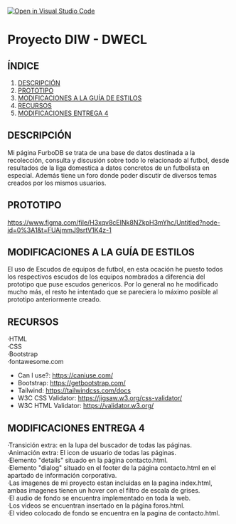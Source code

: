 [![Open in Visual Studio Code](https://classroom.github.com/assets/open-in-vscode-c66648af7eb3fe8bc4f294546bfd86ef473780cde1dea487d3c4ff354943c9ae.svg)](https://classroom.github.com/online_ide?assignment_repo_id=9734839&assignment_repo_type=AssignmentRepo)
# Proyecto DIW - DWECL

## ÍNDICE
1. [DESCRIPCIÓN](#id1)
2. [PROTOTIPO](#id2)
3. [MODIFICACIONES A LA GUÍA DE ESTILOS](#id3)
4. [RECURSOS](#id4)
5. [MODIFICACIONES ENTREGA 4](#id5)

## DESCRIPCIÓN<a name="id1"></a>
Mi página FurboDB se trata de una base de datos destinada a la recolección, consulta y discusión sobre todo lo relacionado al futbol, desde resultados de la liga domestica a datos concretos de un futbolista en especial. Además tiene un foro donde poder discutir de diversos temas creados por los mismos usuarios.

## PROTOTIPO<a name="id2"></a>
https://www.figma.com/file/H3xqv8cEINk8NZkpH3mYhc/Untitled?node-id=0%3A1&t=FUAjmmJ9srtV1K4z-1

## MODIFICACIONES A LA GUÍA DE ESTILOS<a name="id3"></a>
El uso de Escudos de equipos de futbol, en esta ocación he puesto todos los respectivos escudos de los equipos nombrados a diferencia del prototipo que puse escudos genericos.
Por lo general no he modificado mucho más, el resto he intentado que se pareciera lo máximo posible al prototipo anteriormente creado.

## RECURSOS<a name="id4"></a>
·HTML <br>
·CSS <br>
·Bootstrap <br>
·fontawesome.com

- Can I use?: https://caniuse.com/
- Bootstrap: https://getbootstrap.com/
- Tailwind: https://tailwindcss.com/docs
- W3C CSS Validator: https://jigsaw.w3.org/css-validator/
- W3C HTML Validator: https://validator.w3.org/

## MODIFICACIONES ENTREGA 4<a name="id5"></a>

·Transición extra: en la lupa del buscador de todas las páginas.<br>
·Animación extra: El icon de usuario de todas las páginas.<br>
·Elemento "details" situado en la página contacto.html.<br>
·Elemento "dialog" situado en el footer de la página contacto.html en el apartado de información corporativa.<br>
·Las imagenes de mi proyecto estan incluidas en la pagina index.html, ambas imagenes tienen un hover con el filtro de escala de grises.<br>
·El audio de fondo se encuentra implementado en toda la web.<br>
·Los videos se encuentran insertado en la página foros.html.<br>
·El video colocado de fondo se encuentra en la pagina de contacto.html.
